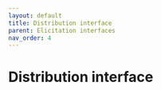 ```yaml
---
layout: default
title: Distribution interface
parent: Elicitation interfaces
nav_order: 4
---
```

# Distribution interface